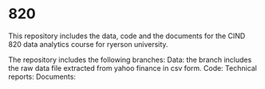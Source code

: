 # 820

This repository includes the data, code and the documents for the CIND 820 data analytics course for ryerson university.

The repository includes the following branches:
Data: the branch includes the raw data file extracted from yahoo finance in csv form.
Code:
Technical reports:
Documents:

